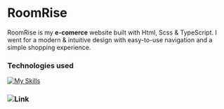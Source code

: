 # RoomRise

RoomRise is my **e-comerce** website built with Html, Scss & TypeScript.
I went for a modern & intuitive design with easy-to-use navigation and a simple shopping experience.

### Technologies used

[![My Skills](https://skillicons.dev/icons?i=html,sass,ts&theme=dark)](https://skillicons.dev)

### ![Link](https://emojicombos.com/symbols/link/)

